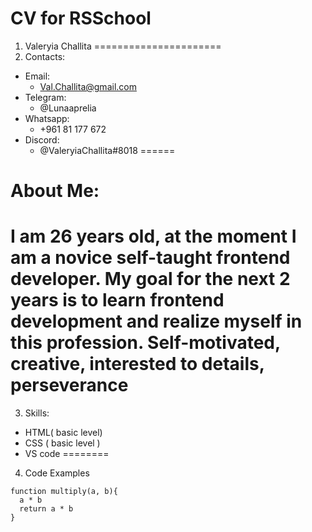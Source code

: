 # CV for RSSchool
1. Valeryia Challita
======================
2. Contacts:
* Email:
   + Val.Challita@gmail.com
* Telegram:
   + @Lunaaprelia
* Whatsapp:
   + +961 81 177 672
* Discord:
   + @ValeryiaChallita#8018 
======
# About Me:
I am 26 years old, at the moment I am a novice self-taught frontend developer. My goal for the next 2 years is to learn frontend development and realize myself in this profession.
**Self-motivated, creative, interested to details, perseverance**
======
3. Skills:
* HTML( basic level)
* CSS ( basic level )
* VS code
========

4. Code Examples
``` 
function multiply(a, b){
  a * b
  return a * b
}
```

